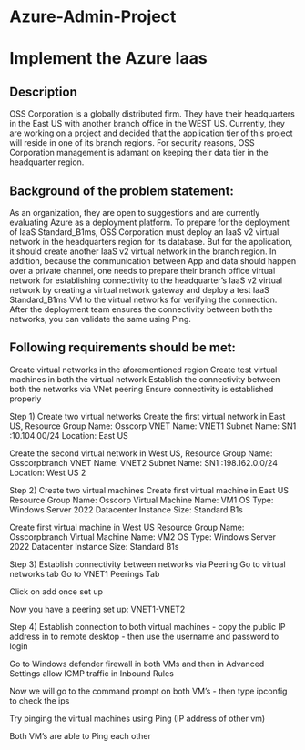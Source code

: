 # Azure-Admin-Project







# Implement the Azure Iaas
## Description

OSS Corporation is a globally distributed firm. They have their headquarters in the East US with another branch office in the WEST US. Currently, they are working on a project and decided that the application tier of this project will reside in one of its branch regions. For security reasons, OSS Corporation management is adamant on keeping their data tier in the headquarter region. 

## Background of the problem statement:
As an organization, they are open to suggestions and are currently evaluating Azure as a deployment platform. To prepare for the deployment of IaaS Standard_B1ms, OSS Corporation must deploy an IaaS v2 virtual network in the headquarters region for its database. But for the application, it should create another IaaS v2 virtual network in the branch region. In addition, because the communication between App and data should happen over a private channel, one needs to prepare their branch office virtual network for establishing connectivity to the headquarter’s IaaS v2 virtual network by creating a virtual network gateway and deploy a test IaaS Standard_B1ms VM to the virtual networks for verifying the connection.
After the deployment team ensures the connectivity between both the networks, you can validate the same using Ping.

## Following requirements should be met:
Create virtual networks in the aforementioned region
Create test virtual machines in both the virtual network
Establish the connectivity between both the networks via VNet peering
Ensure connectivity is established properly


Step 1)  Create two virtual networks
Create the first virtual network in East US, 
Resource Group Name: Osscorp 
VNET Name: VNET1 
Subnet Name: SN1 :10.104.00/24
Location: East US

Create the second virtual network in West US, 
Resource Group Name: Osscorpbranch 
VNET Name: VNET2 
Subnet Name: SN1 :198.162.0.0/24
Location: West US 2 














Step 2) Create two virtual machines 
Create first virtual machine in East US 
Resource Group Name: Osscorp
Virtual Machine Name: VM1
OS Type: Windows Server 2022 Datacenter 
Instance Size: Standard B1s















Create first virtual machine in West US 
Resource Group Name: Osscorpbranch
Virtual Machine Name: VM2
OS Type: Windows Server 2022 Datacenter 
Instance Size: Standard B1s














Step 3) Establish connectivity between networks via Peering
Go to virtual networks tab 
Go to VNET1 Peerings Tab 



Click on add once set up 




Now you have a peering set up: VNET1-VNET2














Step 4) Establish connection to both virtual machines - copy the public IP address in to remote desktop - then use the username and password to login 










Go to Windows defender firewall in both VMs and then in Advanced Settings allow ICMP traffic in Inbound Rules






Now we will go to the command prompt on both VM’s - then type ipconfig to check the ips 

Try pinging the virtual machines using Ping (IP address of other vm) 





Both VM’s are able to Ping each other








